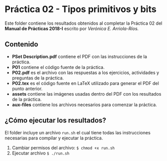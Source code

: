# Práctica 02 - Tipos primitivos y bits

Este folder contiene los resultados obtenidos al completar la Práctica 02
del **Manual de Prácticas 2018-I** escrito por *Verónica E. Arriola-Ríos.*

## Contenido

* **PSet Description.pdf** contiene el PDF con las instrucciones de la práctica.
* **P01** contiene el código fuente de la práctica.
* **P02.pdf** es el archivo con las respuestas a los ejercicios, actividades
y preguntas de la práctica.
* **P02.tex** es el código fuente en LaTeX utilizado para generar el PDF del
punto anterior.
* **assets** contiene las imágenes usadas dentro del PDF con los resultados
de la práctica.
* **aux-files** contiene los archivos necesarios para comenzar la práctica.

## ¿Cómo ejecutar los resultados?

El folder incluye un archivo `run.sh` el cual tiene todas las instrucciones
necesarias para compilar y ejecutar la práctica.

1. Cambiar permisos del archivo: `$ chmod +x run.sh`
2. Ejecutar archivo `$ ./run.sh`
